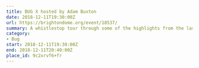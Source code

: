 ```yaml
---
title: BUG X hosted by Adam Buxton
date: 2018-12-11T19:30:00Z
url: https://brightondome.org/event/18537/
summary: A whistlestop tour through some of the highlights from the last ten years of the big-screen music video showcase, BUG.
category:
- Bug
start: 2018-12-11T19:30:00Z
end: 2018-12-11T20:40:00Z
place_id: 9c2xrvf6+fr
---
```

